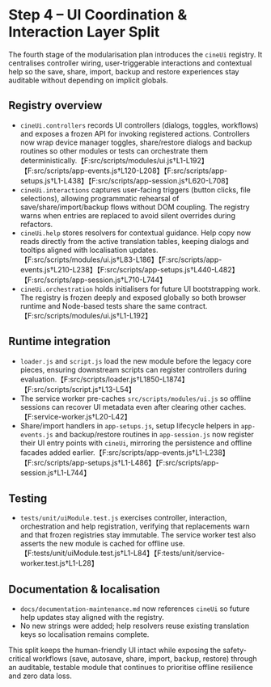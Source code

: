 # Step 4 – UI Coordination & Interaction Layer Split

The fourth stage of the modularisation plan introduces the `cineUi` registry. It centralises
controller wiring, user-triggerable interactions and contextual help so the save, share,
import, backup and restore experiences stay auditable without depending on implicit globals.

## Registry overview

* `cineUi.controllers` records UI controllers (dialogs, toggles, workflows) and exposes a
  frozen API for invoking registered actions. Controllers now wrap device manager toggles,
  share/restore dialogs and backup routines so other modules or tests can orchestrate them
  deterministically.【F:src/scripts/modules/ui.js†L1-L192】【F:src/scripts/app-events.js†L120-L208】【F:src/scripts/app-setups.js†L1-L438】【F:src/scripts/app-session.js†L620-L708】
* `cineUi.interactions` captures user-facing triggers (button clicks, file selections),
  allowing programmatic rehearsal of save/share/import/backup flows without DOM coupling.
  The registry warns when entries are replaced to avoid silent overrides during refactors.
* `cineUi.help` stores resolvers for contextual guidance. Help copy now reads directly from
  the active translation tables, keeping dialogs and tooltips aligned with localisation
  updates.【F:src/scripts/modules/ui.js†L83-L186】【F:src/scripts/app-events.js†L210-L238】【F:src/scripts/app-setups.js†L440-L482】【F:src/scripts/app-session.js†L710-L744】
* `cineUi.orchestration` holds initialisers for future UI bootstrapping work. The registry is
  frozen deeply and exposed globally so both browser runtime and Node-based tests share the
  same contract.【F:src/scripts/modules/ui.js†L1-L192】

## Runtime integration

* `loader.js` and `script.js` load the new module before the legacy core pieces, ensuring
  downstream scripts can register controllers during evaluation.【F:src/scripts/loader.js†L1850-L1874】【F:src/scripts/script.js†L13-L54】
* The service worker pre-caches `src/scripts/modules/ui.js` so offline sessions can recover
  UI metadata even after clearing other caches.【F:service-worker.js†L20-L42】
* Share/import handlers in `app-setups.js`, setup lifecycle helpers in `app-events.js` and
  backup/restore routines in `app-session.js` now register their UI entry points with
  `cineUi`, mirroring the persistence and offline facades added earlier.【F:src/scripts/app-events.js†L1-L238】【F:src/scripts/app-setups.js†L1-L486】【F:src/scripts/app-session.js†L1-L744】

## Testing

* `tests/unit/uiModule.test.js` exercises controller, interaction, orchestration and help
  registration, verifying that replacements warn and that frozen registries stay immutable.
  The service worker test also asserts the new module is cached for offline use.【F:tests/unit/uiModule.test.js†L1-L84】【F:tests/unit/service-worker.test.js†L1-L28】

## Documentation & localisation

* `docs/documentation-maintenance.md` now references `cineUi` so future help updates stay
  aligned with the registry.
* No new strings were added; help resolvers reuse existing translation keys so localisation
  remains complete.

This split keeps the human-friendly UI intact while exposing the safety-critical workflows
(save, autosave, share, import, backup, restore) through an auditable, testable module that
continues to prioritise offline resilience and zero data loss.
